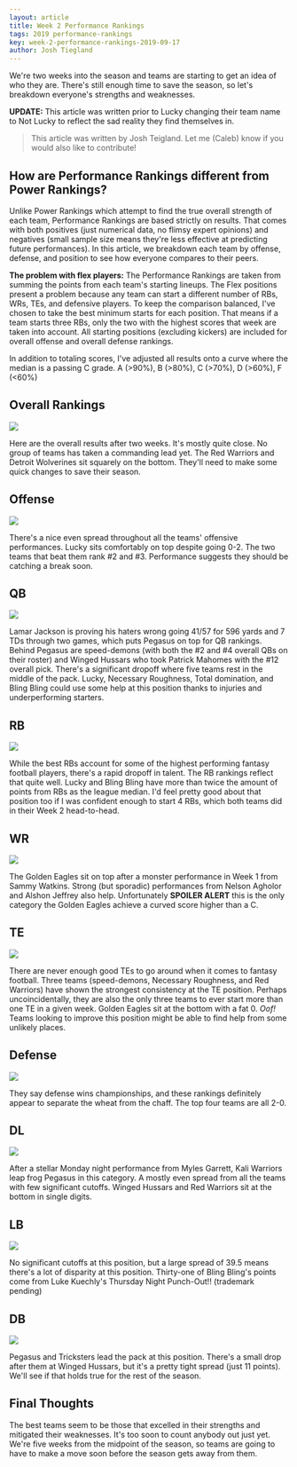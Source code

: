 ```yaml
---
layout: article
title: Week 2 Performance Rankings
tags: 2019 performance-rankings
key: week-2-performance-rankings-2019-09-17
author: Josh Tiegland
---
```


We're two weeks into the season and teams are starting to get an idea of who they are. There's still enough time to save the season, so let's breakdown everyone's strengths and weaknesses.

**UPDATE:** This article was written prior to Lucky changing their team name to Not Lucky to reflect the sad reality they find themselves in.

<!--more-->

>This article was written by Josh Teigland. Let me (Caleb) know if you would also like to contribute!

## How are Performance Rankings different from Power Rankings?

Unlike Power Rankings which attempt to find the true overall strength of each team, Performance Rankings are based strictly on results. That comes with both positives (just numerical data, no flimsy expert opinions) and negatives (small sample size means they're less effective at predicting future performances). In this article, we breakdown each team by offense, defense, and position to see how everyone compares to their peers.

**The problem with flex players:** The Performance Rankings are taken from summing the points from each team's starting lineups. The Flex positions present a problem because any team can start a different number of RBs, WRs, TEs, and defensive players. To keep the comparison balanced, I've chosen to take the best minimum starts for each position. That means if a team starts three RBs, only the two with the highest scores that week are taken into account. All starting positions (excluding kickers) are included for overall offense and overall defense rankings.

In addition to totaling scores, I've adjusted all results onto a curve where the median is a passing C grade. A (>90%), B (>80%), C (>70%), D (>60%), F (<60%)

## Overall Rankings

![](/post-assets/2019-09-17/2019-week-2-overall.png)

Here are the overall results after two weeks. It's mostly quite close. No group of teams has taken a commanding lead yet. The Red Warriors and Detroit Wolverines sit squarely on the bottom. They'll need to make some quick changes to save their season.

## Offense

![](/post-assets/2019-09-17/2019-week-2-offense.png)

There's a nice even spread throughout all the teams' offensive performances. Lucky sits comfortably on top despite going 0-2. The two teams that beat them rank #2 and #3. Performance suggests they should be catching a break soon.

## QB

![](/post-assets/2019-09-17/2019-week-2-qb.png)

Lamar Jackson is proving his haters wrong going 41/57 for 596 yards and 7 TDs through two games, which puts Pegasus on top for QB rankings. Behind Pegasus are speed-demons (with both the #2 and #4 overall QBs on their roster) and Winged Hussars who took Patrick Mahomes with the #12 overall pick. There's a significant dropoff where five teams rest in the middle of the pack. Lucky, Necessary Roughness, Total domination, and Bling Bling could use some help at this position thanks to injuries and underperforming starters.

## RB

![](/post-assets/2019-09-17/2019-week-2-rb.png)

While the best RBs account for some of the highest performing fantasy football players, there's a rapid dropoff in talent. The RB rankings reflect that quite well. Lucky and Bling Bling have more than twice the amount of points from RBs as the league median. I'd feel pretty good about that position too if I was confident enough to start 4 RBs, which both teams did in their Week 2 head-to-head.

## WR

![](/post-assets/2019-09-17/2019-week-2-wr.png)

The Golden Eagles sit on top after a monster performance in Week 1 from Sammy Watkins. Strong (but sporadic) performances from Nelson Agholor and Alshon Jeffrey also help. Unfortunately **SPOILER ALERT** this is the only category the Golden Eagles achieve a curved score higher than a C.

## TE

![](/post-assets/2019-09-17/2019-week-2-te.png)

There are never enough good TEs to go around when it comes to fantasy football. Three teams (speed-demons, Necessary Roughness, and Red Warriors) have shown the strongest consistency at the TE position. Perhaps uncoincidentally, they are also the only three teams to ever start more than one TE in a given week. Golden Eagles sit at the bottom with a fat 0. *Oof!* Teams looking to improve this position might be able to find help from some unlikely places.

## Defense

![](/post-assets/2019-09-17/2019-week-2-defense.png)

They say defense wins championships, and these rankings definitely appear to separate the wheat from the chaff. The top four teams are all 2-0.

## DL

![](/post-assets/2019-09-17/2019-week-2-dl.png)

After a stellar Monday night performance from Myles Garrett, Kali Warriors leap frog Pegasus in this category. A mostly even spread from all the teams with few significant cutoffs. Winged Hussars and Red Warriors sit at the bottom in single digits.

## LB

![](/post-assets/2019-09-17/2019-week-2-lb.png)

No significant cutoffs at this position, but a large spread of 39.5 means there's a lot of disparity at this position. Thirty-one of Bling Bling's points come from Luke Kuechly's Thursday Night Punch-Out!! (trademark pending)

## DB

![](/post-assets/2019-09-17/2019-week-2-db.png)

Pegasus and Tricksters lead the pack at this position. There's a small drop after them at Winged Hussars, but it's a pretty tight spread (just 11 points). We'll see if that holds true for the rest of the season.

## Final Thoughts

The best teams seem to be those that excelled in their strengths and mitigated their weaknesses. It's too soon to count anybody out just yet. We're five weeks from the midpoint of the season, so teams are going to have to make a move soon before the season gets away from them.